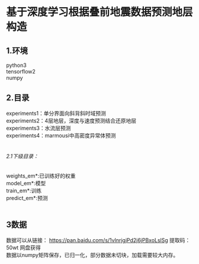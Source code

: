 基于深度学习根据叠前地震数据预测地层构造
======

1.环境
------
python3<br>
tensorflow2<br>
numpy<br>

2.目录
-----

experiments1：单分界面向斜背斜时域预测<br>
experiments2：4层地层，深度与速度预测结合还原地层<br>
experiments3：水流层预测<br>
experiments4：marmousi中高密度异常体预测<br>
<br>

###### 2.1下级目录：<br>
weights_em*:已训练好的权重<br>
model_em*:模型<br>
train_em*:训练<br>
predict_em*:预测<br>
<br>

3数据
--------

数据可以从链接：
https://pan.baidu.com/s/1vlnrjgjPd2j6jPBxoLslSg 
提取码：50wt 
网盘获得<br>
数据以numpy矩阵保存，已归一化，部分数据未切块，加载需要较大内存。

